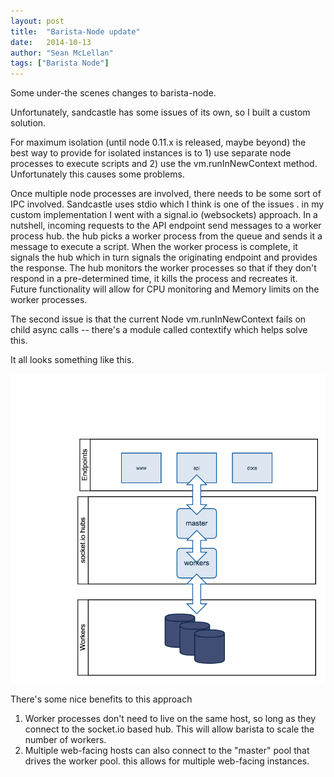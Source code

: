 ```yaml
---
layout: post
title:  "Barista-Node update"
date:   2014-10-13
author: "Sean McLellan"
tags: ["Barista Node"]
---
```


Some under-the scenes changes to barista-node.

Unfortunately, sandcastle has some issues of its own, so I built a custom solution.

For maximum isolation (until node 0.11.x is released, maybe beyond) the best way to provide for isolated instances is to 1) use separate node processes to execute scripts and 2) use the vm.runInNewContext method. Unfortunately this causes some problems.

Once multiple node processes are involved, there needs to be some sort of IPC involved. Sandcastle uses stdio which I think is one of the issues . in my custom implementation I went with a signal.io (websockets) approach. In a nutshell, incoming requests to the API endpoint send messages to a worker process hub. the hub picks a worker process from the queue and sends it a message to execute a script. When the worker process is complete, it signals the hub which in turn signals the originating endpoint and provides the response. The hub monitors the worker processes so that if they don't respond in a pre-determined time, it kills the process and recreates it. Future functionality will allow for CPU monitoring and Memory limits on the worker processes.

The second issue is that the current Node vm.runInNewContext fails on child async calls -- there's a module called contextify which helps solve this.

It all looks something like this.

![alt text](/img/2014-10-13-barista-node-update-01.png "Design")

There's some nice benefits to this approach

1) Worker processes don't need to live on the same host, so long as they connect to the socket.io based hub. This will allow barista to scale the number of workers.
2) Multiple web-facing hosts can also connect to the "master" pool that drives the worker pool. this allows for multiple web-facing instances.
